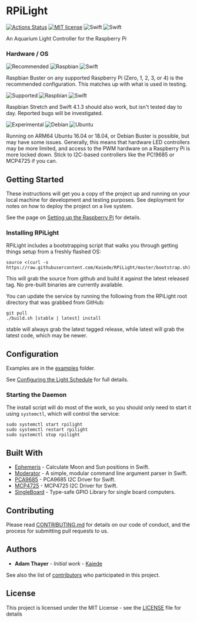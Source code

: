 # RPiLight

[![Actions Status](https://github.com/Kaiede/RPiLight/workflows/Full%20CI/badge.svg)](https://github.com/Kaiede/RPiLight/actions)
[![MIT license](http://img.shields.io/badge/license-MIT-brightgreen.svg)](http://opensource.org/licenses/MIT)
![Swift](https://img.shields.io/badge/Swift-5.0.3-brightgreen.svg)
![Swift](https://img.shields.io/badge/Swift-4.1.3-brightgreen.svg)

An Aquarium Light Controller for the Raspberry Pi

### Hardware / OS

![Recommended](https://img.shields.io/badge/-Recommended-blue.svg) ![Raspbian](https://img.shields.io/badge/ARM-Raspbian%20Buster-brightgreen.svg) ![Swift](https://img.shields.io/badge/Swift-5.0.3-brightgreen.svg)

Raspbian Buster on any supported Raspberry Pi (Zero, 1, 2, 3, or 4) is the recommended configuration. This matches up with what is used in testing.

![Supported](https://img.shields.io/badge/-Supported-yellow.svg) ![Raspbian](https://img.shields.io/badge/ARM-Raspbian%20Stretch-brightgreen.svg) ![Swift](https://img.shields.io/badge/Swift-4.1.3-brightgreen.svg)

Raspbian Stretch and Swift 4.1.3 should also work, but isn't tested day to day. Reported bugs will be investigated.

![Experimental](https://img.shields.io/badge/-Experimental-orange.svg) ![Debian](https://img.shields.io/badge/ARM64-Debian-orange.svg) ![Ubuntu](https://img.shields.io/badge/ARM64-Ubuntu-orange.svg)

Running on ARM64 Ubuntu 16.04 or 18.04, or Debian Buster is possible, but may have some issues. Generally, this means that hardware LED controllers may be more limited, and access to the PWM hardware on a Raspberry Pi is more locked down. Stick to I2C-based controllers like the PC!9685 or MCP4725 if you can.

## Getting Started

These instructions will get you a copy of the project up and running on your local machine for development and testing purposes. See deployment for notes on how to deploy the project on a live system.

See the page on [Setting up the Raspberry Pi](Docs/HardwareSetup.md) for details.

### Installing RPiLight

RPiLight includes a bootstrapping script that walks you through getting things setup from a freshly flashed OS:
```
source <(curl -s https://raw.githubusercontent.com/Kaiede/RPiLight/master/bootstrap.sh)
```

This will grab the source from github and build it against the latest released tag. No pre-built binaries are currently available. 

You can update the service by running the following from the RPiLight root directory that was grabbed from GitHub:
```
git pull
./build.sh [stable | latest] install
```

stable will always grab the latest tagged release, while latest will grab the latest code, which may be newer.

## Configuration

Examples are in the [examples](examples) folder.

See [Configuring the Light Schedule](Docs/Configuration.md) for full details.

### Starting the Daemon

The install script will do most of the work, so you should only need to start it using `systemctl`, which will control the service:
```
sudo systemctl start rpilight
sudo systemctl restart rpilight
sudo systemctl stop rpilight
```

## Built With

* [Ephemeris](https://github.com/Kaiede/Ephemeris) - Calculate Moon and Sun positions in Swift.
* [Moderator](https://github.com/kareman/Moderator) - A simple, modular command line argument parser in Swift.
* [PCA9685](https://github.com/Kaiede/PCA9685) - PCA9685 I2C Driver for Swift.
* [MCP4725](https://github.com/Kaiede/MCP4725) - MCP4725 I2C Driver for Swift.
* [SingleBoard](https://github.com/Kaiede/SingleBoard) - Type-safe GPIO Library for single board computers.

## Contributing

Please read [CONTRIBUTING.md](CONTRIBUTING.md) for details on our code of conduct, and the process for submitting pull requests to us.

## Authors

* **Adam Thayer** - *Initial work* - [Kaiede](https://github.com/Kaiede)

See also the list of [contributors](https://github.com/Kaiede/RPiLight/contributors) who participated in this project.

## License

This project is licensed under the MIT License - see the [LICENSE](LICENSE) file for details
